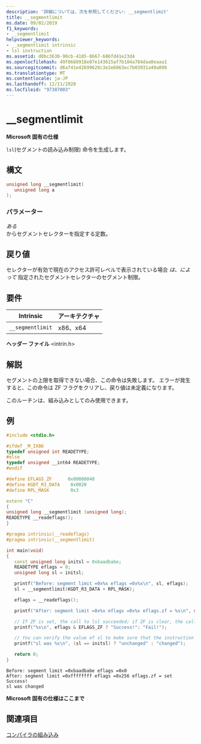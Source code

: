 ```yaml
---
description: '詳細については、次を参照してください: __segmentlimit'
title: __segmentlimit
ms.date: 09/02/2019
f1_keywords:
- __segmentlimit
helpviewer_keywords:
- __segmentlimit intrinsic
- lsl instruction
ms.assetid: d0bc3630-90cb-4185-8667-686fd41e23d4
ms.openlocfilehash: 49f8688918e07e143615af7b184a784daa0eaaa1
ms.sourcegitcommit: d6af41e42699628c3e2e6063ec7b03931a49a098
ms.translationtype: MT
ms.contentlocale: ja-JP
ms.lasthandoff: 12/11/2020
ms.locfileid: "97307003"
---
```

# <a name="__segmentlimit"></a>__segmentlimit

**Microsoft 固有の仕様**

`lsl`(セグメントの読み込み制限) 命令を生成します。

## <a name="syntax"></a>構文

```C
unsigned long __segmentlimit(
   unsigned long a
);
```

### <a name="parameters"></a>パラメーター

*ある*\
からセグメントセレクターを指定する定数。

## <a name="return-value"></a>戻り値

セレクターが有効で現在のアクセス許可レベルで表示されている場合 *は、によって* 指定されたセグメントセレクターのセグメント制限。

## <a name="requirements"></a>要件

|Intrinsic|アーキテクチャ|
|---------------|------------------|
|`__segmentlimit`|x86、x64|

**ヘッダー ファイル** \<intrin.h>

## <a name="remarks"></a>解説

セグメントの上限を取得できない場合、この命令は失敗します。 エラーが発生すると、この命令は ZF フラグをクリアし、戻り値は未定義になります。

このルーチンは、組み込みとしてのみ使用できます。

## <a name="example"></a>例

```cpp
#include <stdio.h>

#ifdef _M_IX86
typedef unsigned int READETYPE;
#else
typedef unsigned __int64 READETYPE;
#endif

#define EFLAGS_ZF      0x00000040
#define KGDT_R3_DATA    0x0020
#define RPL_MASK        0x3

extern "C"
{
unsigned long __segmentlimit (unsigned long);
READETYPE __readeflags();
}

#pragma intrinsic(__readeflags)
#pragma intrinsic(__segmentlimit)

int main(void)
{
   const unsigned long initsl = 0xbaadbabe;
   READETYPE eflags = 0;
   unsigned long sl = initsl;

   printf("Before: segment limit =0x%x eflags =0x%x\n", sl, eflags);
   sl = __segmentlimit(KGDT_R3_DATA + RPL_MASK);

   eflags = __readeflags();

   printf("After: segment limit =0x%x eflags =0x%x eflags.zf = %s\n", sl, eflags, (eflags & EFLAGS_ZF) ? "set" : "clear");

   // If ZF is set, the call to lsl succeeded; if ZF is clear, the call failed.
   printf("%s\n", eflags & EFLAGS_ZF ? "Success!": "Fail!");

   // You can verify the value of sl to make sure that the instruction wrote to it
   printf("sl was %s\n", (sl == initsl) ? "unchanged" : "changed");

   return 0;
}
```

```Output
Before: segment limit =0xbaadbabe eflags =0x0
After: segment limit =0xffffffff eflags =0x256 eflags.zf = set
Success!
sl was changed
```

**Microsoft 固有の仕様はここまで**

## <a name="see-also"></a>関連項目

[コンパイラの組み込み](../intrinsics/compiler-intrinsics.md)
